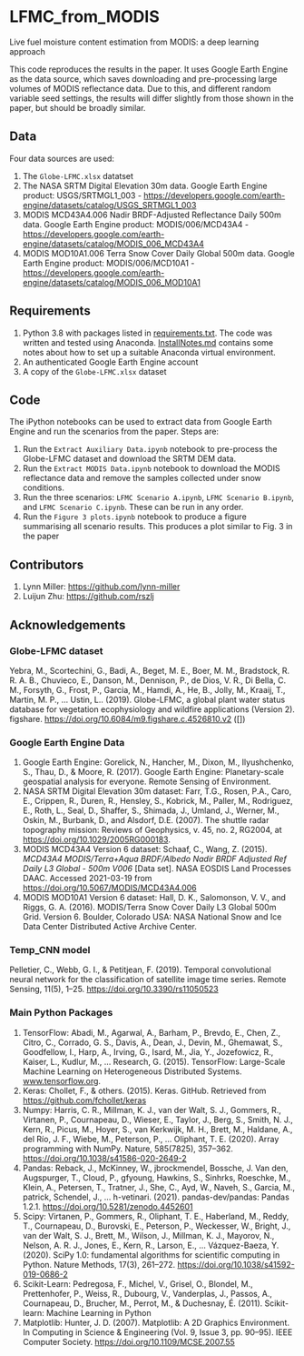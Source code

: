 # LFMC_from_MODIS
Live fuel moisture content estimation from MODIS: a deep learning approach

This code reproduces the results in the paper. It uses Google Earth Engine as the data source, which saves downloading and pre-processing large volumes of MODIS reflectance data. Due to this, and different random variable seed settings, the results will differ slightly from those shown in the paper, but should be broadly similar.

## Data
Four data sources are used:
1. The `Globe-LFMC.xlsx` datatset
2. The NASA SRTM Digital Elevation 30m data. Google Earth Engine product: USGS/SRTMGL1_003 - https://developers.google.com/earth-engine/datasets/catalog/USGS_SRTMGL1_003
3. MODIS MCD43A4.006 Nadir BRDF-Adjusted Reflectance Daily 500m data. Google Earth Engine product: MODIS/006/MCD43A4 - https://developers.google.com/earth-engine/datasets/catalog/MODIS_006_MCD43A4
4. MODIS MOD10A1.006 Terra Snow Cover Daily Global 500m data. Google Earth Engine product: MODIS/006/MCD10A1 - https://developers.google.com/earth-engine/datasets/catalog/MODIS_006_MOD10A1

## Requirements
1. Python 3.8 with packages listed in [requirements.txt](../requirements.txt). The code was written and tested using Anaconda. [InstallNotes.md](../InstallNotes.md) contains some notes about how to set up a suitable Anaconda virtual environment.
2. An authenticated Google Earth Engine account
3. A copy of the `Globe-LFMC.xlsx` dataset

## Code
The iPython notebooks can be used to extract data from Google Earth Engine and run the scenarios from the paper. Steps are:
1. Run the `Extract Auxiliary Data.ipynb` notebook to pre-process the Globe-LFMC dataset and download the SRTM DEM data.
2. Run the `Extract MODIS Data.ipynb` notebook to download the MODIS reflectance data and remove the samples collected under snow conditions.
3. Run the three scenarios: `LFMC Scenario A.ipynb`, `LFMC Scenario B.ipynb`, and `LFMC Scenario C.ipynb`. These can be run in any order.
4. Run the `Figure 3 plots.ipynb` notebook to produce a figure summarising all scenario results. This produces a plot similar to Fig. 3 in the paper

## Contributors
1. Lynn Miller: https://github.com/lynn-miller
2. Luijun Zhu: https://github.com/rszlj

## Acknowledgements

### Globe-LFMC dataset
Yebra, M., Scortechini, G., Badi, A., Beget, M. E., Boer, M. M., Bradstock, R. R. A. B., Chuvieco, E., Danson, M., Dennison, P., de Dios, V. R., Di Bella, C. M., Forsyth, G., Frost, P., Garcia, M., Hamdi, A., He, B., Jolly, M., Kraaij, T., Martin, M. P., … Ustin, L.. (2019). Globe-LFMC, a global plant water status database for vegetation ecophysiology and wildfire applications (Version 2). figshare. https://doi.org/10.6084/m9.figshare.c.4526810.v2 ([]) 

### Google Earth Engine Data
1. Google Earth Engine: Gorelick, N., Hancher, M., Dixon, M., Ilyushchenko, S., Thau, D., & Moore, R. (2017). Google Earth Engine: Planetary-scale geospatial analysis for everyone. Remote Sensing of Environment.
2. NASA SRTM Digital Elevation 30m dataset: Farr, T.G., Rosen, P.A., Caro, E., Crippen, R., Duren, R., Hensley, S., Kobrick, M., Paller, M., Rodriguez, E., Roth, L., Seal, D., Shaffer, S., Shimada, J., Umland, J., Werner, M., Oskin, M., Burbank, D., and Alsdorf, D.E. (2007). The shuttle radar topography mission: Reviews of Geophysics, v. 45, no. 2, RG2004, at https://doi.org/10.1029/2005RG000183.
3. MODIS MCD43A4 Version 6 dataset: Schaaf, C., Wang, Z. (2015). <i>MCD43A4 MODIS/Terra+Aqua BRDF/Albedo Nadir BRDF Adjusted Ref Daily L3 Global - 500m V006</i> [Data set]. NASA EOSDIS Land Processes DAAC. Accessed 2021-03-19 from https://doi.org/10.5067/MODIS/MCD43A4.006 
4. MODIS MOD10A1 Version 6 dataset: Hall, D. K., Salomonson, V. V., and Riggs, G. A. (2016). MODIS/Terra Snow Cover Daily L3 Global 500m Grid. Version 6. Boulder, Colorado USA: NASA National Snow and Ice Data Center Distributed Active Archive Center.

### Temp_CNN model
Pelletier, C., Webb, G. I., & Petitjean, F. (2019). Temporal convolutional neural network for the classification of satellite image time series. Remote Sensing, 11(5), 1–25. https://doi.org/10.3390/rs11050523

### Main Python Packages
1. TensorFlow: Abadi, M., Agarwal, A., Barham, P., Brevdo, E., Chen, Z., Citro, C., Corrado, G. S., Davis, A., Dean, J., Devin, M., Ghemawat, S., Goodfellow, I., Harp, A., Irving, G., Isard, M., Jia, Y., Jozefowicz, R., Kaiser, L., Kudlur, M., … Research, G. (2015). TensorFlow: Large-Scale Machine Learning on Heterogeneous Distributed Systems. www.tensorflow.org.
2. Keras: Chollet, F., & others. (2015). Keras. GitHub. Retrieved from https://github.com/fchollet/keras
3. Numpy: Harris, C. R., Millman, K. J., van der Walt, S. J., Gommers, R., Virtanen, P., Cournapeau, D., Wieser, E., Taylor, J., Berg, S., Smith, N. J., Kern, R., Picus, M., Hoyer, S., van Kerkwijk, M. H., Brett, M., Haldane, A., del Río, J. F., Wiebe, M., Peterson, P., … Oliphant, T. E. (2020). Array programming with NumPy. Nature, 585(7825), 357–362. https://doi.org/10.1038/s41586-020-2649-2 
4. Pandas: Reback, J., McKinney, W., jbrockmendel, Bossche, J. Van den, Augspurger, T., Cloud, P., gfyoung, Hawkins, S., Sinhrks, Roeschke, M., Klein, A., Petersen, T., Tratner, J., She, C., Ayd, W., Naveh, S., Garcia, M., patrick, Schendel, J., … h-vetinari. (2021). pandas-dev/pandas: Pandas 1.2.1. https://doi.org/10.5281/zenodo.4452601
5. Scipy: Virtanen, P., Gommers, R., Oliphant, T. E., Haberland, M., Reddy, T., Cournapeau, D., Burovski, E., Peterson, P., Weckesser, W., Bright, J., van der Walt, S. J., Brett, M., Wilson, J., Millman, K. J., Mayorov, N., Nelson, A. R. J., Jones, E., Kern, R., Larson, E., … Vázquez-Baeza, Y. (2020). SciPy 1.0: fundamental algorithms for scientific computing in Python. Nature Methods, 17(3), 261–272. https://doi.org/10.1038/s41592-019-0686-2
6. Scikit-Learn: Pedregosa, F., Michel, V., Grisel, O., Blondel, M., Prettenhofer, P., Weiss, R., Dubourg, V., Vanderplas, J., Passos, A., Cournapeau, D., Brucher, M., Perrot, M., & Duchesnay, É. (2011). Scikit-learn: Machine Learning in Python
7. Matplotlib: Hunter, J. D. (2007). Matplotlib: A 2D Graphics Environment. In Computing in Science & Engineering (Vol. 9, Issue 3, pp. 90–95). IEEE Computer Society. https://doi.org/10.1109/MCSE.2007.55
